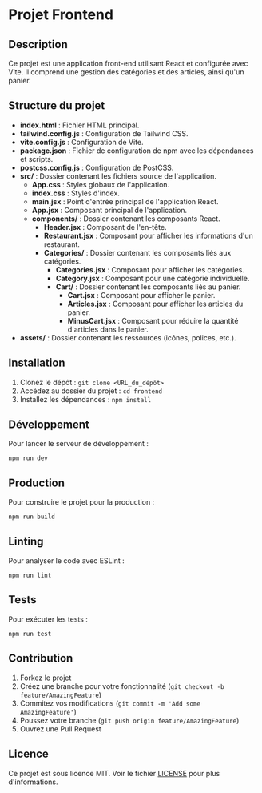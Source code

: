 # Projet Frontend

## Description

Ce projet est une application front-end utilisant React et configurée avec Vite. Il comprend une gestion des catégories et des articles, ainsi qu'un panier.

## Structure du projet

- **index.html** : Fichier HTML principal.
- **tailwind.config.js** : Configuration de Tailwind CSS.
- **vite.config.js** : Configuration de Vite.
- **package.json** : Fichier de configuration de npm avec les dépendances et scripts.
- **postcss.config.js** : Configuration de PostCSS.
- **src/** : Dossier contenant les fichiers source de l'application.
  - **App.css** : Styles globaux de l'application.
  - **index.css** : Styles d'index.
  - **main.jsx** : Point d'entrée principal de l'application React.
  - **App.jsx** : Composant principal de l'application.
  - **components/** : Dossier contenant les composants React.
    - **Header.jsx** : Composant de l'en-tête.
    - **Restaurant.jsx** : Composant pour afficher les informations d'un restaurant.
    - **Categories/** : Dossier contenant les composants liés aux catégories.
      - **Categories.jsx** : Composant pour afficher les catégories.
      - **Category.jsx** : Composant pour une catégorie individuelle.
      - **Cart/** : Dossier contenant les composants liés au panier.
        - **Cart.jsx** : Composant pour afficher le panier.
        - **Articles.jsx** : Composant pour afficher les articles du panier.
        - **MinusCart.jsx** : Composant pour réduire la quantité d'articles dans le panier.
- **assets/** : Dossier contenant les ressources (icônes, polices, etc.).

## Installation

1. Clonez le dépôt : `git clone <URL_du_dépôt>`
2. Accédez au dossier du projet : `cd frontend`
3. Installez les dépendances : `npm install`

## Développement

Pour lancer le serveur de développement :

```
npm run dev
```

## Production

Pour construire le projet pour la production :

```
npm run build
```

## Linting

Pour analyser le code avec ESLint :

```
npm run lint
```

## Tests

Pour exécuter les tests :

```
npm run test
```

## Contribution

1. Forkez le projet
2. Créez une branche pour votre fonctionnalité (`git checkout -b feature/AmazingFeature`)
3. Commitez vos modifications (`git commit -m 'Add some AmazingFeature'`)
4. Poussez votre branche (`git push origin feature/AmazingFeature`)
5. Ouvrez une Pull Request

## Licence

Ce projet est sous licence MIT. Voir le fichier [LICENSE](LICENSE) pour plus d'informations.
